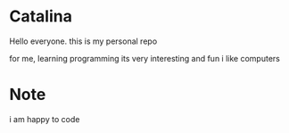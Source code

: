 # Catalina
Hello everyone.
this is my personal repo

for me, learning programming its very interesting and fun
i like computers

# Note

i am happy to code
